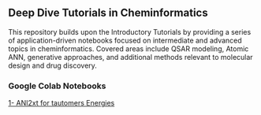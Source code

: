 ## Deep Dive Tutorials in Cheminformatics
This repository builds upon the Introductory Tutorials by providing a series of application-driven notebooks focused on intermediate and advanced topics in cheminformatics. Covered areas include QSAR modeling, Atomic ANN, generative approaches, and additional methods relevant to molecular design and drug discovery. 

### **Google Colab Notebooks**


[1- ANI2xt for tautomers Energies](https://colab.research.google.com/github/sofia-sunny/Deep-Dive-Tutorials/blob/main/02_ANI_2xt_for_tautomers_Energies.ipynb)
